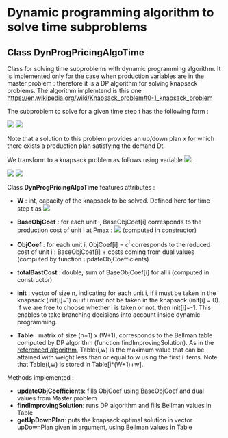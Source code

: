 # Dynamic programming algorithm to solve time subproblems

## Class DynProgPricingAlgoTime



Class for solving time subproblems with dynamic programming algorithm.
It is implemented only for the case when production variables are in the master problem : therefore it is a DP algorithm for solving knapsack problems. The algorithm implemtend is this one : https://en.wikipedia.org/wiki/Knapsack_problem#0-1_knapsack_problem

The subproblem to solve for a given time step t has the following form :

<img src="https://render.githubusercontent.com/render/math?math=\min \sum_{i=1}^n c^i x^i">

<img src="https://render.githubusercontent.com/render/math?math=\sum_{i=1}^n P_{max}^i x^i \geq D_t">

Note that a solution to this problem provides an up/down plan x for which there exists a production plan satisfying the demand Dt.

We transform to a knapsack problem as follows using variable <img src="https://render.githubusercontent.com/render/math?math=\overline{x}^i = 1 - x^i">:

<img src="https://render.githubusercontent.com/render/math?math=\max \sum_{i=1}^n c^i \overline{x}^i">

<img src="https://render.githubusercontent.com/render/math?math=\sum_{i=1}^n P_{max}^i \overline{x}^i \leq \sum_{i=1}^n P_{max}^i - D_t">

Class **DynProgPricingAlgoTime** features attributes :

* **W** : int, capacity of the knapsack to be solved.
Defined here for time step t as <img src="https://render.githubusercontent.com/render/math?math=W = \sum_{i=1}^n P_{max}^i - D_t">

* **BaseObjCoef** : for each unit i, BaseObjCoef[i] corresponds to the production cost of unit i at Pmax : <img src="https://render.githubusercontent.com/render/math?math=c^i_f %2B c_p^i P_{max}^i"> (computed in constructor)
* **ObjCoef** : for each unit i, ObjCoef[i] = $c^i$ corresponds to the reduced cost of unit i : BaseObjCoef[i] + costs coming from dual values (computed by function updateObjCoefficients)
* **totalBastCost** : double, sum of BaseObjCoef[i] for all i (computed in constructor)

* **init** : vector of size n, indicating for each unit i, if i must be taken in the knapsack (init[i]=1) ou if i must not be taken in the knapsack (init[i] = 0). 
If we are free to choose whether i is taken or not, then init[i]=-1. 
This enables to take branching decisions into account inside dynamic programming.

* **Table** : matrix of size (n+1) x (W+1), corresponds to the Bellman table computed by DP algorithm (function findImprovingSolution). 
As in the [referenced algorithm](https://en.wikipedia.org/wiki/Knapsack_problem#0-1_knapsack_problem), Table(i,w) is the maximum value that can be attained with weight less than or equal to w using the first i items.
Note that Table(i,w) is stored in Table[i*(W+1)+w].

Methods implemented :

  * **updateObjCoefficients**: fills ObjCoef using BaseObjCoef and dual values from Master problem
  * **findImprovingSolution**: runs DP algorithm and fills Bellman values in Table
  * **getUpDownPlan**: puts the knapsack optimal solution in vector upDownPlan given in argument, using Bellman values in Table
